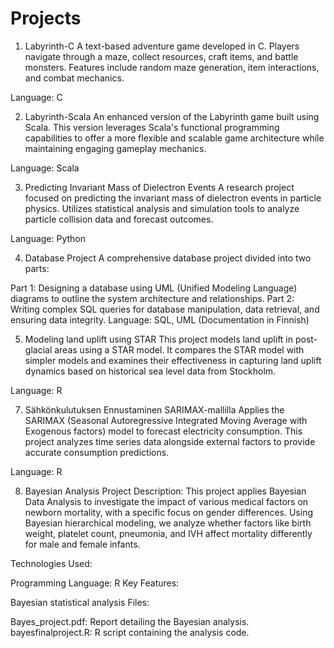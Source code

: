 # Projects

1. Labyrinth-C
A text-based adventure game developed in C. Players navigate through a maze, collect resources, craft items, and battle monsters. Features include random maze generation, item interactions, and combat mechanics.

Language: C

2. Labyrinth-Scala
An enhanced version of the Labyrinth game built using Scala. This version leverages Scala's functional programming capabilities to offer a more flexible and scalable game architecture while maintaining engaging gameplay mechanics.

Language: Scala

3. Predicting Invariant Mass of Dielectron Events
A research project focused on predicting the invariant mass of dielectron events in particle physics. Utilizes statistical analysis and simulation tools to analyze particle collision data and forecast outcomes.

Language: Python

4. Database Project
A comprehensive database project divided into two parts:

Part 1: Designing a database using UML (Unified Modeling Language) diagrams to outline the system architecture and relationships.
Part 2: Writing complex SQL queries for database manipulation, data retrieval, and ensuring data integrity.
Language: SQL, UML (Documentation in Finnish)

5. Modeling land uplift using STAR
This project models land uplift in post-glacial areas using a STAR model. It compares the STAR model with simpler models and examines their effectiveness in capturing land uplift dynamics based on historical sea level data from Stockholm.

Language: R


7. Sähkönkulutuksen Ennustaminen SARIMAX-mallilla
Applies the SARIMAX (Seasonal Autoregressive Integrated Moving Average with Exogenous factors) model to forecast electricity consumption. This project analyzes time series data alongside external factors to provide accurate consumption predictions.

Language: R

8. Bayesian Analysis Project
Description:
This project applies Bayesian Data Analysis to investigate the impact of various medical factors on newborn mortality, with a specific focus on gender differences. Using Bayesian hierarchical modeling, we analyze whether factors like birth weight, platelet count, pneumonia, and IVH affect mortality differently for male and female infants.

Technologies Used:

Programming Language: R
Key Features:

Bayesian statistical analysis
Files:

Bayes_project.pdf: Report detailing the Bayesian analysis.
bayesfinalproject.R: R script containing the analysis code.

